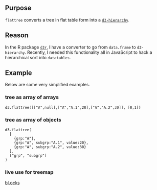 ## Purpose

`flattree` converts a tree in flat table form into a [`d3-hierarchy`](https://github.com/d3/d3-hierarchy).

## Reason

In the R package [`d3r`](https://github.com/timelyportfolio/d3r), I have a converter to go from `data.frame` to `d3-hierarchy`.  Recently, I needed this functionality all in JavaScript to hack a hierarchical sort into `datatables`.

## Example

Below are some very simplified examples.

### tree as array of arrays

```
d3.flattree([["A",null],["A","A.1",20],["A","A.2",30]], [0,1])
```

### tree as array of objects

```
d3.flattree(
  [
    {grp:"A"},
    {grp:"A", subgrp:"A.1", value:20},
    {grp:"A", subgrp:"A.2", value:30}
  ],
  ["grp", "subgrp"]
)
```

### live use for treemap

[bl.ocks](https://bl.ocks.org/timelyportfolio/24ee2544ba12c8b7dedf4a472fb784de)